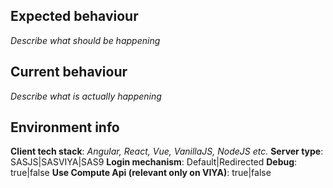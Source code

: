 ## Expected behaviour
*Describe what should be happening*

## Current behaviour
*Describe what is actually happening* 

## Environment info
**Client tech stack**: *Angular, React, Vue, VanillaJS, NodeJS etc.*
**Server type**: SASJS|SASVIYA|SAS9
**Login mechanism**: Default|Redirected
**Debug**: true|false
**Use Compute Api (relevant only on VIYA)**: true|false

